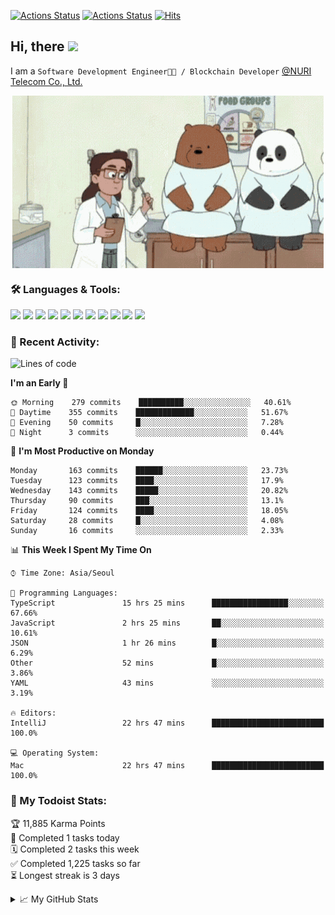 
[![Actions Status](https://github.com/ddok2/ddok2/workflows/Todoist%20Readme/badge.svg)](https://github.com/ddok2/ddok2/actions)
[![Actions Status](https://github.com/ddok2/ddok2/workflows/wakatime-stats/badge.svg)](https://github.com/ddok2/ddok2/actions)
[![Hits](https://hits.seeyoufarm.com/api/count/incr/badge.svg?url=https%3A%2F%2Fgithub.com%2Fddok2)](https://hits.seeyoufarm.com)

<!-- ![visitors](https://visitor-badge.laobi.icu/badge?page_id=ddok2.ddok2) -->
## Hi, there <img src="https://raw.githubusercontent.com/MartinHeinz/MartinHeinz/master/wave.gif" width="25px">

I am a `Software Development Engineer🧑‍💻 / Blockchain Developer` [@NURI Telecom Co., Ltd.](http://www.nuritelecom.com)


<p align="center">
<img align="center" alt="GIF" src="img/debugging.gif" />
</p>


### 🛠 Languages & Tools:
<p>
    <img src="https://img.shields.io/badge/go-%2300ADD8.svg?&style=for-the-badge&logo=go&logoColor=white"/>
    <img src="https://img.shields.io/badge/node.js%20-%2343853D.svg?&style=for-the-badge&logo=node.js&logoColor=white"/>
    <img src="https://img.shields.io/badge/javascript%20-%23323330.svg?&style=for-the-badge&logo=javascript&logoColor=%23F7DF1E"/>
    <img src="https://img.shields.io/badge/typescript%20-%23007ACC.svg?&style=for-the-badge&logo=typescript&logoColor=white"/>
    <img src="https://img.shields.io/badge/python%20-%2314354C.svg?&style=for-the-badge&logo=python&logoColor=white"/>
    <img src="https://img.shields.io/badge/react%20-%2320232a.svg?&style=for-the-badge&logo=react&logoColor=%2361DAFB"/>
    <img src="https://img.shields.io/badge/AWS%20-%23FF9900.svg?&style=for-the-badge&logo=amazon-aws&logoColor=white"/>
    <img src="https://img.shields.io/badge/Google%20Cloud%20-%234285F4.svg?&style=for-the-badge&logo=google-cloud&logoColor=white"/>
    <img src="https://img.shields.io/badge/docker%20-%230db7ed.svg?&style=for-the-badge&logo=docker&logoColor=white"/>
    <img src="https://img.shields.io/badge/kubernetes%20-%23326ce5.svg?&style=for-the-badge&logo=kubernetes&logoColor=white"/>
    <img src="https://img.shields.io/badge/ansible%20-%231A1918.svg?&style=for-the-badge&logo=ansible&logoColor=white"/>
</p>

### 🌈 Recent Activity:
<!--START_SECTION:waka-->
![Lines of code](https://img.shields.io/badge/From%20Hello%20World%20I%27ve%20Written-4.2%20million%20lines%20of%20code-blue)

**I'm an Early 🐤** 

```text
🌞 Morning    279 commits    ██████████░░░░░░░░░░░░░░░   40.61% 
🌆 Daytime    355 commits    █████████████░░░░░░░░░░░░   51.67% 
🌃 Evening    50 commits     █░░░░░░░░░░░░░░░░░░░░░░░░   7.28% 
🌙 Night      3 commits      ░░░░░░░░░░░░░░░░░░░░░░░░░   0.44%

```
📅 **I'm Most Productive on Monday** 

```text
Monday       163 commits    ██████░░░░░░░░░░░░░░░░░░░   23.73% 
Tuesday      123 commits    ████░░░░░░░░░░░░░░░░░░░░░   17.9% 
Wednesday    143 commits    █████░░░░░░░░░░░░░░░░░░░░   20.82% 
Thursday     90 commits     ███░░░░░░░░░░░░░░░░░░░░░░   13.1% 
Friday       124 commits    ████░░░░░░░░░░░░░░░░░░░░░   18.05% 
Saturday     28 commits     █░░░░░░░░░░░░░░░░░░░░░░░░   4.08% 
Sunday       16 commits     ░░░░░░░░░░░░░░░░░░░░░░░░░   2.33%

```


📊 **This Week I Spent My Time On** 

```text
⌚︎ Time Zone: Asia/Seoul

💬 Programming Languages: 
TypeScript               15 hrs 25 mins      █████████████████░░░░░░░░   67.66% 
JavaScript               2 hrs 25 mins       ██░░░░░░░░░░░░░░░░░░░░░░░   10.61% 
JSON                     1 hr 26 mins        █░░░░░░░░░░░░░░░░░░░░░░░░   6.29% 
Other                    52 mins             █░░░░░░░░░░░░░░░░░░░░░░░░   3.86% 
YAML                     43 mins             ░░░░░░░░░░░░░░░░░░░░░░░░░   3.19%

🔥 Editors: 
IntelliJ                 22 hrs 47 mins      █████████████████████████   100.0%

💻 Operating System: 
Mac                      22 hrs 47 mins      █████████████████████████   100.0%

```


<!--END_SECTION:waka-->

### 🚧 My Todoist Stats:
<!-- TODO-IST:START -->
🏆  11,885 Karma Points           
🌸  Completed 1 tasks today           
🗓  Completed 2 tasks this week           
✅  Completed 1,225 tasks so far           
⏳  Longest streak is 3 days
<!-- TODO-IST:END -->

<details>
<summary>📈 My GitHub Stats</summary>
<p align="center"> <img src="https://github-readme-stats.vercel.app/api?username=ddok2&show_icons=true" alt="ddok2" />
</details>
